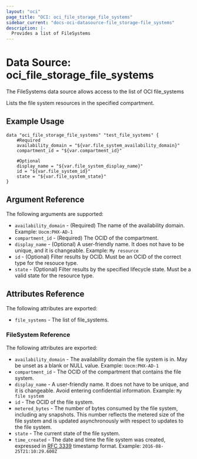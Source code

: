 ```yaml
---
layout: "oci"
page_title: "OCI: oci_file_storage_file_systems"
sidebar_current: "docs-oci-datasource-file_storage-file_systems"
description: |-
  Provides a list of FileSystems
---
```


# Data Source: oci_file_storage_file_systems
The FileSystems data source allows access to the list of OCI file_systems

Lists the file system resources in the specified compartment.


## Example Usage

```hcl
data "oci_file_storage_file_systems" "test_file_systems" {
	#Required
	availability_domain = "${var.file_system_availability_domain}"
	compartment_id = "${var.compartment_id}"

	#Optional
	display_name = "${var.file_system_display_name}"
	id = "${var.file_system_id}"
	state = "${var.file_system_state}"
}
```

## Argument Reference

The following arguments are supported:

* `availability_domain` - (Required) The name of the availability domain.  Example: `Uocm:PHX-AD-1` 
* `compartment_id` - (Required) The OCID of the compartment.
* `display_name` - (Optional) A user-friendly name. It does not have to be unique, and it is changeable.  Example: `My resource` 
* `id` - (Optional) Filter results by OCID. Must be an OCID of the correct type for the resouce type. 
* `state` - (Optional) Filter results by the specified lifecycle state. Must be a valid state for the resource type. 


## Attributes Reference

The following attributes are exported:

* `file_systems` - The list of file_systems.

### FileSystem Reference

The following attributes are exported:

* `availability_domain` - The availability domain the file system is in. May be unset as a blank or NULL value.  Example: `Uocm:PHX-AD-1` 
* `compartment_id` - The OCID of the compartment that contains the file system.
* `display_name` - A user-friendly name. It does not have to be unique, and it is changeable. Avoid entering confidential information.  Example: `My file system` 
* `id` - The OCID of the file system.
* `metered_bytes` - The number of bytes consumed by the file system, including any snapshots. This number reflects the metered size of the file system and is updated asynchronously with respect to updates to the file system.  
* `state` - The current state of the file system.
* `time_created` - The date and time the file system was created, expressed in [RFC 3339](https://tools.ietf.org/rfc/rfc3339) timestamp format.  Example: `2016-08-25T21:10:29.600Z` 

